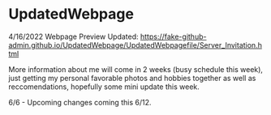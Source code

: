 # UpdatedWebpage
4/16/2022
Webpage Preview Updated: https://fake-github-admin.github.io/UpdatedWebpage/UpdatedWebpagefile/Server_Invitation.html


More information about me will come in 2 weeks (busy schedule this week), just getting my personal favorable photos and hobbies together as well as reccomendations, hopefully some mini update this week. 

6/6 - Upcoming changes coming this 6/12.
